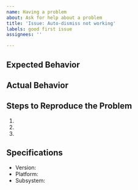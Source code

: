 ```yaml
---
name: Having a problem
about: Ask for help about a problem
title: 'Issue: Auto-dismiss not working'
labels: good first issue
assignees: ''

---
```


## Expected Behavior


## Actual Behavior


## Steps to Reproduce the Problem

  1.
  1.
  1.

## Specifications

  - Version:
  - Platform:
  - Subsystem:
